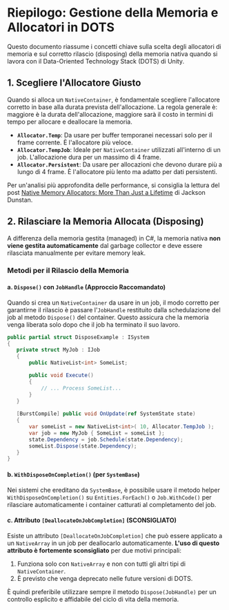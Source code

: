# Riepilogo: Gestione della Memoria e Allocatori in DOTS

Questo documento riassume i concetti chiave sulla scelta degli allocatori di memoria e sul corretto rilascio (disposing) della memoria nativa quando si lavora con il Data-Oriented Technology Stack (DOTS) di Unity.

## 1. Scegliere l'Allocatore Giusto

Quando si alloca un `NativeContainer`, è fondamentale scegliere l'allocatore corretto in base alla durata prevista dell'allocazione. La regola generale è: maggiore è la durata dell'allocazione, maggiore sarà il costo in termini di tempo per allocare e deallocare la memoria.

- **`Allocator.Temp`**: Da usare per buffer temporanei necessari solo per il frame corrente. È l'allocatore più veloce.
- **`Allocator.TempJob`**: Ideale per `NativeContainer` utilizzati all'interno di un job. L'allocazione dura per un massimo di 4 frame.
- **`Allocator.Persistent`**: Da usare per allocazioni che devono durare più a lungo di 4 frame. È l'allocatore più lento ma adatto per dati persistenti.

Per un'analisi più approfondita delle performance, si consiglia la lettura del post [Native Memory Allocators: More Than Just a Lifetime](https://jacksondunstan.com/articles/5223) di Jackson Dunstan.

## 2. Rilasciare la Memoria Allocata (Disposing)

A differenza della memoria gestita (managed) in C#, la memoria nativa **non viene gestita automaticamente** dal garbage collector e deve essere rilasciata manualmente per evitare memory leak.

### Metodi per il Rilascio della Memoria

#### a. `Dispose()` con `JobHandle` (Approccio Raccomandato)

Quando si crea un `NativeContainer` da usare in un job, il modo corretto per garantirne il rilascio è passare l'`JobHandle` restituito dalla schedulazione del job al metodo `Dispose()` del container. Questo assicura che la memoria venga liberata solo dopo che il job ha terminato il suo lavoro.

```csharp
public partial struct DisposeExample : ISystem
{ 
   private struct MyJob : IJob
   { 
       public NativeList<int> SomeList;  

       public void Execute()
       { 
           // ... Process SomeList... 
       } 
   } 
  
   [BurstCompile] public void OnUpdate(ref SystemState state)
   {
       var someList = new NativeList<int>( 10, Allocator.TempJob ); 
       var job = new MyJob { SomeList = someList }; 
       state.Dependency = job.Schedule(state.Dependency); 
       someList.Dispose(state.Dependency);
   } 
} 
```

#### b. `WithDisposeOnCompletion()` (per `SystemBase`)

Nei sistemi che ereditano da `SystemBase`, è possibile usare il metodo helper `WithDisposeOnCompletion()` su `Entities.ForEach()` o `Job.WithCode()` per rilasciare automaticamente i container catturati al completamento del job.

#### c. Attributo `[DeallocateOnJobCompletion]` (SCONSIGLIATO)

Esiste un attributo `[DeallocateOnJobCompletion]` che può essere applicato a un `NativeArray` in un job per deallocarlo automaticamente. **L'uso di questo attributo è fortemente sconsigliato** per due motivi principali:

1. Funziona solo con `NativeArray` e non con tutti gli altri tipi di `NativeContainer`.
2. È previsto che venga deprecato nelle future versioni di DOTS.

È quindi preferibile utilizzare sempre il metodo `Dispose(JobHandle)` per un controllo esplicito e affidabile del ciclo di vita della memoria.
